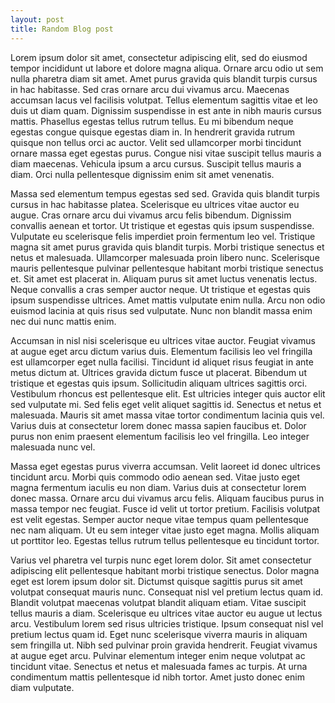 ```yaml
---
layout: post
title: Random Blog post
---
```


Lorem ipsum dolor sit amet, consectetur adipiscing elit, sed do eiusmod tempor incididunt ut labore et dolore magna aliqua. Ornare arcu odio ut sem nulla pharetra diam sit
amet. Amet purus gravida quis blandit turpis cursus in hac habitasse. Sed cras ornare arcu dui vivamus arcu. Maecenas accumsan lacus vel facilisis volutpat. Tellus elementum
sagittis vitae et leo duis ut diam quam. Dignissim suspendisse in est ante in nibh mauris cursus mattis. Phasellus egestas tellus rutrum tellus. Eu mi bibendum neque egestas
congue quisque egestas diam in. In hendrerit gravida rutrum quisque non tellus orci ac auctor. Velit sed ullamcorper morbi tincidunt ornare massa eget egestas purus. Congue
nisi vitae suscipit tellus mauris a diam maecenas. Vehicula ipsum a arcu cursus. Suscipit tellus mauris a diam. Orci nulla pellentesque dignissim enim sit amet venenatis.

Massa sed elementum tempus egestas sed sed. Gravida quis blandit turpis cursus in hac habitasse platea. Scelerisque eu ultrices vitae auctor eu augue. Cras ornare arcu dui vivamus arcu felis bibendum. Dignissim convallis aenean et tortor. Ut tristique et egestas quis ipsum suspendisse. Vulputate eu scelerisque felis imperdiet proin fermentum leo vel. Tristique magna sit amet purus gravida quis blandit turpis. Morbi tristique senectus et netus et malesuada. Ullamcorper malesuada proin libero nunc. Scelerisque mauris pellentesque pulvinar pellentesque habitant morbi tristique senectus et. Sit amet est placerat in. Aliquam purus sit amet luctus venenatis lectus. Neque convallis a cras semper auctor neque. Ut tristique et egestas quis ipsum suspendisse ultrices. Amet mattis vulputate enim nulla. Arcu non odio euismod lacinia at quis risus sed vulputate. Nunc non blandit massa enim nec dui nunc mattis enim.

Accumsan in nisl nisi scelerisque eu ultrices vitae auctor. Feugiat vivamus at augue eget arcu dictum varius duis. Elementum facilisis leo vel fringilla est ullamcorper eget nulla facilisi. Tincidunt id aliquet risus feugiat in ante metus dictum at. Ultrices gravida dictum fusce ut placerat. Bibendum ut tristique et egestas quis ipsum. Sollicitudin aliquam ultrices sagittis orci. Vestibulum rhoncus est pellentesque elit. Est ultricies integer quis auctor elit sed vulputate mi. Sed felis eget velit aliquet sagittis id. Senectus et netus et malesuada. Mauris sit amet massa vitae tortor condimentum lacinia quis vel. Varius duis at consectetur lorem donec massa sapien faucibus et. Dolor purus non enim praesent elementum facilisis leo vel fringilla. Leo integer malesuada nunc vel.

Massa eget egestas purus viverra accumsan. Velit laoreet id donec ultrices tincidunt arcu. Morbi quis commodo odio aenean sed. Vitae justo eget magna fermentum iaculis eu non diam. Varius duis at consectetur lorem donec massa. Ornare arcu dui vivamus arcu felis. Aliquam faucibus purus in massa tempor nec feugiat. Fusce id velit ut tortor pretium. Facilisis volutpat est velit egestas. Semper auctor neque vitae tempus quam pellentesque nec nam aliquam. Ut eu sem integer vitae justo eget magna. Mollis aliquam ut porttitor leo. Egestas tellus rutrum tellus pellentesque eu tincidunt tortor.

Varius vel pharetra vel turpis nunc eget lorem dolor. Sit amet consectetur adipiscing elit pellentesque habitant morbi tristique senectus. Dolor magna eget est lorem ipsum dolor sit. Dictumst quisque sagittis purus sit amet volutpat consequat mauris nunc. Consequat nisl vel pretium lectus quam id. Blandit volutpat maecenas volutpat blandit aliquam etiam. Vitae suscipit tellus mauris a diam. Scelerisque eu ultrices vitae auctor eu augue ut lectus arcu. Vestibulum lorem sed risus ultricies tristique. Ipsum consequat nisl vel pretium lectus quam id. Eget nunc scelerisque viverra mauris in aliquam sem fringilla ut. Nibh sed pulvinar proin gravida hendrerit. Feugiat vivamus at augue eget arcu. Pulvinar elementum integer enim neque volutpat ac tincidunt vitae. Senectus et netus et malesuada fames ac turpis. At urna condimentum mattis pellentesque id nibh tortor. Amet justo donec enim diam vulputate.
